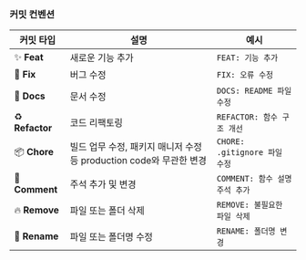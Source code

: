 ### 커밋 컨벤션
| 커밋 타입 | 설명 | 예시 |
| ------- | ---- | ---- |
| ✨ **Feat** | 새로운 기능 추가 | `FEAT: 기능 추가` |
| 🐛 **Fix** | 버그 수정 | `FIX: 오류 수정` |
| 📄 **Docs** | 문서 수정 | `DOCS: README 파일 수정` |
| ♻️ **Refactor** | 코드 리팩토링 | `REFACTOR: 함수 구조 개선` |
| 📦 **Chore** | 빌드 업무 수정, 패키지 매니저 수정 등 production code와 무관한 변경 | `CHORE: .gitignore 파일 수정` |
| 💬 **Comment** | 주석 추가 및 변경 | `COMMENT: 함수 설명 주석 추가` |
| 🔥 **Remove** | 파일 또는 폴더 삭제 | `REMOVE: 불필요한 파일 삭제` |
| 🚚 **Rename** | 파일 또는 폴더명 수정 | `RENAME: 폴더명 변경` |